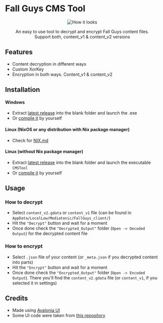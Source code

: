 # Fall Guys CMS Tool

<div align="center">
    <img src="https://github.com/floyzi/FallGuys-CMSTool/blob/master/Assets/GithubImages/Screenshot1.png" alt="How it looks">
</div>
<p align="center">An easy to use tool to decrypt and encrypt Fall Guys content files.<br>Support both, content_v1 & content_v2 versions</p>

## Features

- Content decryption in different ways
- Custom XorKey
- Encryption in both ways. Content_v1 & content_v2

## Installation

#### Windows

- Extract [latest release](https://github.com/floyzi/FallGuys-CMSTool/releases/latest) into the blank folder and launch the .exe
- Or [compile it](https://github.com/Impqxr/FallGuys-CMSTool-Linux/blob/linux/COMPILATION.md) by yourself

#### Linux (NixOS or any distribution with Nix package manager)

- Check for [NIX.md](https://github.com/Impqxr/FallGuys-CMSTool-Linux/blob/linux/NIX.md)

#### Linux (without Nix package manager)

- Extract [latest release](https://github.com/floyzi/FallGuys-CMSTool/releases/latest) into the blank folder and launch the executable `CMSTool`
- Or [compile it](https://github.com/Impqxr/FallGuys-CMSTool-Linux/blob/linux/COMPILATION.md) by yourself

## Usage

### How to decrypt

- Select `content_v2.gdata` or `content_v1` file (can be found in `AppData/LocalLow/Mediatonic/FallGuys_client/`)
- Hit the `"Decrypt"` button and wait for a moment
- Once done check the `"Decrypted_Output"` folder (`Open -> Decoded Output`) for the decrypted content file

### How to encrypt

- Select `.json` file of your content (or `_meta.json` if you decrypted content into parts)
- Hit the `"Encrypt"` button and wait for a moment
- Once done check the `"Encrypted_Output"` folder (`Open -> Encoded Output`). There you'll find the `content_v2.gdata` file (or `content_v1`, if you selected it in settings)

## Credits

- Made using [Avalonia UI](https://github.com/AvaloniaUI/Avalonia)
- Some UI code were taken from [this repository](https://github.com/M0n7y5/FenixProFmod)
